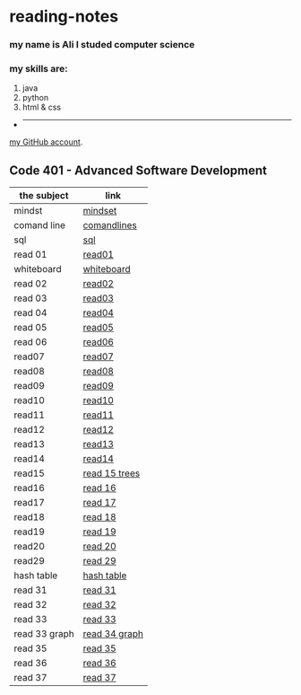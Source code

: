 # reading-notes

### my name is Ali I studed computer science 
### my skills are:
1. java 
2. python 
3. html & css
*  ___
[my GitHub account](https://github.com/aliwalid96).




## Code 401 - Advanced Software Development


the subject| link |
---|---
mindst | [mindset](minset.md)|
 comand line | [comandlines](comandline.md) |
 sql | [sql](SQLPage.md)|
 read 01 | [read01](read01.md)|
 whiteboard | [whiteboard](https://github.com/aliwalid96/data-structures-and-algorithms/blob/main/README.md)|
read 02 | [read02](read02.md)|
read 03 | [read03](read03.md)|
read 04| [read04](read04.md)|
read 05| [read05](read05.md)|
read 06| [read06](read06.md)|
read07| [read07](read07.md)|
read08| [read08](read08.md)|
read09| [read09](read09.md)|
read10| [read10](read10.md)|
read11| [read11](read11.md)|
read12| [read12](read12.md)|
read13| [read13](read13.md)|
read14| [read14](read14.md)|
read15| [read 15 trees ](read15.md)|
read16| [read 16 ](read16.md)|
read17| [read 17 ](read17.md)|
read18| [read 18 ](read18.md)|
read19| [read 19 ](read19.md)|
read20| [read 20 ](read20.md)|
read29| [read 29 ](read29.md)|
hash table| [hash table ](read30.md)|
read 31| [read 31 ](read31.md)|
read 32| [read 32 ](read32.md)|
read 33| [read 33 ](read33.md)|
read 33 graph| [read 34 graph ](read34.md)|
read 35| [read 35 ](read35.md)|
read 36| [read 36 ](read36.md)|
read 37| [read 37 ](read37.md)|
























 


